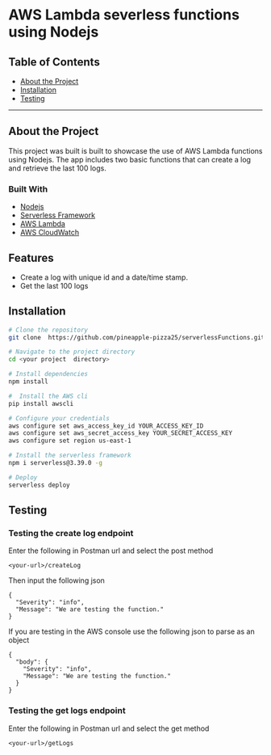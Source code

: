 # AWS Lambda severless functions using Nodejs

## Table of Contents
- [About the Project](#about-the-project)
- [Installation](#installation)
- [Testing](#testing)

---

## About the Project
This project was built is built to showcase the use of AWS Lambda functions using Nodejs. The app includes two basic functions that can create a log and retrieve the last 100 logs.

### Built With
- [Nodejs](https://nodejs.org/docs/latest/api/)
- [Serverless Framework](https://www.npmjs.com/package/serverless)
- [AWS Lambda](https://docs.aws.amazon.com/lambda/)
- [AWS CloudWatch](https://docs.aws.amazon.com/cloudwatch/)

## Features
- Create a log with unique id and a date/time stamp.
- Get the last 100 logs

## Installation
```bash
# Clone the repository
git clone  https://github.com/pineapple-pizza25/serverlessFunctions.git

# Navigate to the project directory
cd <your project  directory>

# Install dependencies
npm install

#  Install the AWS cli
pip install awscli

# Configure your credentials
aws configure set aws_access_key_id YOUR_ACCESS_KEY_ID
aws configure set aws_secret_access_key YOUR_SECRET_ACCESS_KEY
aws configure set region us-east-1

# Install the serverless framework
npm i serverless@3.39.0 -g

# Deploy
serverless deploy

```

## Testing

### Testing the create log endpoint

Enter the following in Postman url and select the post method

```
<your-url>/createLog
```

Then input the following json

```
{
  "Severity": "info",
  "Message": "We are testing the function."
}
```

If you are testing in the AWS console use the following json to parse as an object

```
{
  "body": {
    "Severity": "info",
    "Message": "We are testing the function."
  }
}
```

### Testing the get logs endpoint

Enter the following in Postman url and select the get method

```
<your-url>/getLogs
```


